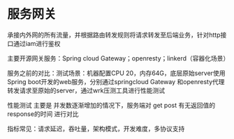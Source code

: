 # 服务网关

承接内外网的所有流量，并根据路由转发规则将请求转发至后端业务，针对http接口通过iam进行鉴权

主要开源网关服务：Spring cloud Gateway；openresty；linkerd（容器化场景）

服务之前的对比：测试场景：机器配置CPU 20，内存64G，底层原始server使用Spring boot开发的web服务，分别通过springcloud Gateway 和openresty代理转发请求至原始的server，通过wrk压测工具进行性能测试

性能测试 主要是 并发数逐渐增加的情况下，服务端对 get post 有无返回值的 response的时间 进行对比 

指标常见：请求延迟，吞吐量，架构模式，开发难度，多协议支持



